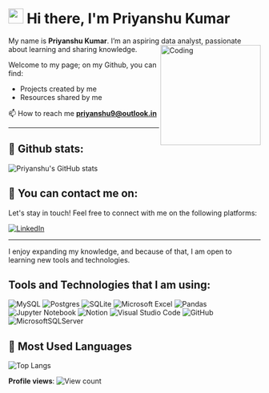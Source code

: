 # <img src="https://media.giphy.com/media/hvRJCLFzcasrR4ia7z/giphy.gif" width="30px"> Hi there, I'm Priyanshu Kumar
My name is **Priyanshu Kumar**. I’m an aspiring data analyst, passionate about learning and sharing knowledge.  <img src="https://cdn.dribbble.com/users/1162077/screenshots/3848914/programmer.gif" align="right" alt="Coding" width="200">  

Welcome to my page; on my Github, you can find:
- Projects created by me
- Resources shared by me

📫 How to reach me **priyanshu9@outlook.in**

---
## 📜 Github stats:

![Priyanshu's GitHub stats](https://github-readme-stats.vercel.app/api?username=priyanshucore&amp;rank_icon=github&show_icons=true&theme=shadow_red)



## 📧 You can contact me on:

Let's stay in touch! Feel free to connect with me on the following platforms:

[![LinkedIn](https://img.shields.io/badge/LinkedIn-0077B5?style=for-the-badge&logo=linkedin&logoColor=white)](https://www.linkedin.com/in/prynshukumar)


---

I enjoy expanding my knowledge, and because of that, I am open to learning new tools and technologies.

## Tools and Technologies that I am using:
![MySQL](https://img.shields.io/badge/mysql-4479A1.svg?style=for-the-badge&logo=mysql&logoColor=white)
![Postgres](https://img.shields.io/badge/postgres-%23316192.svg?style=for-the-badge&logo=postgresql&logoColor=white)
![SQLite](https://img.shields.io/badge/sqlite-%2307405e.svg?style=for-the-badge&logo=sqlite&logoColor=white)
![Microsoft Excel](https://img.shields.io/badge/Microsoft_Excel-217346?style=for-the-badge&logo=microsoft-excel&logoColor=white)
![Pandas](https://img.shields.io/badge/pandas-%23150458.svg?style=for-the-badge&logo=pandas&logoColor=white)
![Jupyter Notebook](https://img.shields.io/badge/jupyter-%23FA0F00.svg?style=for-the-badge&logo=jupyter&logoColor=white)
![Notion](https://img.shields.io/badge/Notion-%23000000.svg?style=for-the-badge&logo=notion&logoColor=white)
![Visual Studio Code](https://img.shields.io/badge/Visual%20Studio%20Code-0078d7.svg?style=flat-square&logo=visual-studio-code&logoColor=white)
![GitHub](https://img.shields.io/badge/github-%23121011.svg?style=flat-square&logo=github&logoColor=white)
![MicrosoftSQLServer](https://img.shields.io/badge/Microsoft%20SQL%20Sever-CC2927?style=flat-square&logo=microsoft%20sql%20server&logoColor=white)

## 🔢 Most Used Languages

![Top Langs](https://github-readme-stats.vercel.app/api/top-langs/?username=priyanshucore&hide_progress=true&theme=shadow_red)

**Profile views**: ![View count](https://komarev.com/ghpvc/?username=priyanshucore)
